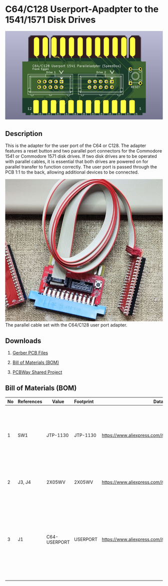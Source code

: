 # C64/C128 Userport-Apadpter to the 1541/1571 Disk Drives

<img title="C64/C128 Userport Adapter" src="https://github.com/FraEgg/commodore-1541-parallel-port-adapter-c64-c128-speeddos-dolphindos/blob/master/images/C64_UserP_Parallel_Adapter_2Bus_top_render.png?raw=true" alt="C64/C128 Userport Adapter" data-align="center" style="zoom:80%;">

## Description

This is the adapter for the user port of the C64 or C128. The adapter features a reset button and two parallel port connectors for the Commodore 1541 or Commodore 1571 disk drives. If two disk drives are to be operated with parallel cables, it is essential that both drives are powered on for parallel transfer to function correctly. The user port is passed through the PCB 1:1 to the back, allowing additional devices to be connected.



<img title="Parallelkabel Set" src="https://github.com/FraEgg/commodore-1541-parallel-port-adapter-c64-c128-speeddos-dolphindos/blob/master/images/1541-Prallelcable_Set.jpg?raw=true" alt="Parallelkabel Set" data-align="left" style="zoom:80%;">The parallel cable set with the C64/C128 user port adapter.



## Downloads

1. [Gerber PCB Files](https://github.com/FraEgg/commodore-1541-parallel-port-adapter-c64-c128-speeddos-dolphindos/raw/refs/heads/master/C64_UserP_Parallel_Adapter_2Bus/UP-PAR-Adaptor.kicad_pcb.zip)

2. [Bill of Materials (BOM)](https://github.com/FraEgg/commodore-1541-parallel-port-adapter-c64-c128-speeddos-dolphindos/raw/refs/heads/master/C64_UserP_Parallel_Adapter_2Bus/BOM_User_Port_Parallel-Adapter.xls)

3. [PCBWay Shared Project](https://www.pcbway.com/project/shareproject/C64_Userport_Adapter_Parallel_Cable_Set_for_the_Commodore_1541_Disk_Drive_Spe_3b86d1f8.html)
   
   

## Bill of Materials (BOM)

| No  | References | Value        | Footprint | Datasheet                                             | Description                                                                                                       | Quantity |
| --- | ---------- | ------------ |:--------- | ----------------------------------------------------- | ----------------------------------------------------------------------------------------------------------------- | -------- |
| 1   | SW1        | JTP-1130     | JTP-1130  | https://www.aliexpress.com/item/1005005810426286.html | 6X6x5mm 4PIN dip TACT push button switch Micro key power tactile switches 6x6x5 6*6*5MM                           | 1        |
| 2   | J3, J4     | 2X05WV       | 2X05WV    | https://www.aliexpress.com/item/1005007307830993.html | Pin 2.54mm IDC Socket Header Male Socket                                                                          | 2        |
| 3   | J1         | C64-USERPORT | USERPORT  | https://www.aliexpress.com/item/1005005951317282.html | LOT 805 Series 24 Pin Game Card Socket Edge Connector 3.96MM Pitch Female JAMMA Connector for Arcade Game Machine | 1        |
